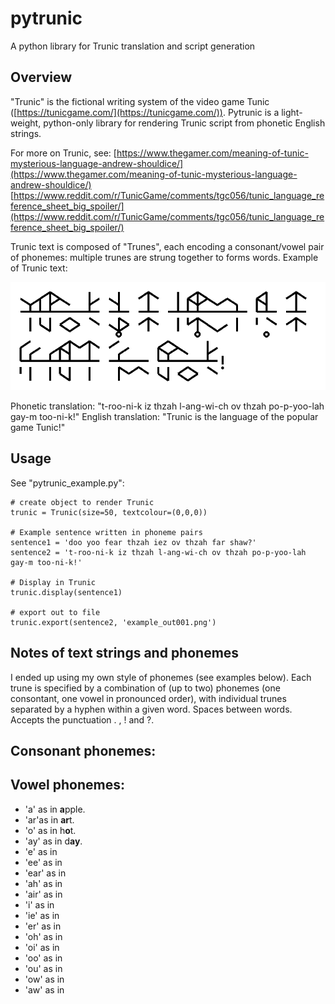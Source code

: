 # pytrunic
A python library for Trunic translation and script generation

## Overview

"Trunic" is the fictional writing system of the video game Tunic ([https://tunicgame.com/](https://tunicgame.com/)). Pytrunic is a light-weight, python-only library for rendering Trunic script from phonetic English strings.

For more on Trunic, see:
[https://www.thegamer.com/meaning-of-tunic-mysterious-language-andrew-shouldice/](https://www.thegamer.com/meaning-of-tunic-mysterious-language-andrew-shouldice/)
[https://www.reddit.com/r/TunicGame/comments/tgc056/tunic_language_reference_sheet_big_spoiler/](https://www.reddit.com/r/TunicGame/comments/tgc056/tunic_language_reference_sheet_big_spoiler/)

Trunic text is composed of "Trunes", each encoding a consonant/vowel pair of phonemes: multiple trunes are strung together to forms words. Example of Trunic text:

![Example Trunic](example_out001.png)

Phonetic translation: "t-roo-ni-k iz thzah l-ang-wi-ch ov thzah po-p-yoo-lah gay-m too-ni-k!"
English translation: "Trunic is the language of the popular game Tunic!"

## Usage
See "pytrunic_example.py":

    # create object to render Trunic
    trunic = Trunic(size=50, textcolour=(0,0,0))
    
    # Example sentence written in phoneme pairs
    sentence1 = 'doo yoo fear thzah iez ov thzah far shaw?'
    sentence2 = 't-roo-ni-k iz thzah l-ang-wi-ch ov thzah po-p-yoo-lah gay-m too-ni-k!'
    
    # Display in Trunic
    trunic.display(sentence1)
    
    # export out to file
    trunic.export(sentence2, 'example_out001.png')

## Notes of text strings and phonemes
I ended up using my own style of phonemes (see examples below). Each trune is specified by a combination of (up to two) phonemes (one consontant, one vowel in pronounced order), with individual trunes separated by a hyphen within a given word. Spaces between words. Accepts the punctuation . , ! and ?.

## Consonant phonemes:


## Vowel phonemes:
* 'a' as in **a**pple.
* 'ar'as in **ar**t.
* 'o' as in h**o**t.
* 'ay' as in d**ay**.
* 'e' as in 
* 'ee' as in 
* 'ear' as in 
* 'ah' as in 
* 'air' as in 
* 'i' as in 
* 'ie' as in 
* 'er' as in 
* 'oh' as in 
* 'oi' as in 
* 'oo' as in 
* 'ou' as in 
* 'ow' as in 
* 'aw' as in 

